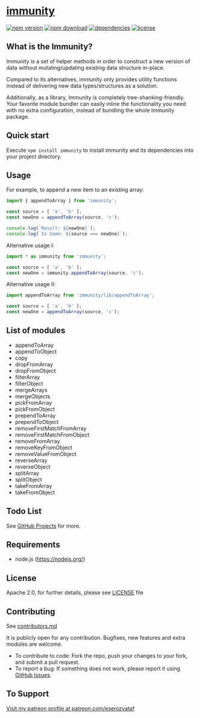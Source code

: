 # [immunity](https://github.com/eserozvataf/jsmake-libraries)

[![npm version][npm-image]][npm-url]
[![npm download][download-image]][npm-url]
[![dependencies][dep-image]][dep-url]
[![license][license-image]][license-url]


## What is the Immunity?

Immunity is a set of helper methods in order to construct a new version of data without mutating/updating existing data structure in-place.

Compared to its alternatives, immunity only provides utility functions instead of delivering new data types/structures as a solution.

Additionally, as a library, Immunity is completely tree-shanking-friendly. Your favorite module bundler can easily inline the functionality you need with no extra configuration, instead of bundling the whole Immunity package.


## Quick start

Execute `npm install immunity` to install immunity and its dependencies into your project directory.


## Usage

For example, to append a new item to an existing array:

```js
import { appendToArray } from 'immunity';

const source = [ 'a', 'b' ];
const newOne = appendToArray(source, 'c');

console.log(`Result: ${newOne}`);
console.log(`Is Same: ${source === newOne}`);
```

Alternative usage I:

```js
import * as immunity from 'immunity';

const source = [ 'a', 'b' ];
const newOne = immunity.appendToArray(source, 'c');
```

Alternative usage II:

```js
import appendToArray from 'immunity/lib/appendToArray';

const source = [ 'a', 'b' ];
const newOne = appendToArray(source, 'c');
```


## List of modules

- appendToArray
- appendToObject
- copy
- dropFromArray
- dropFromObject
- filterArray
- filterObject
- mergeArrays
- mergeObjects
- pickFromArray
- pickFromObject
- prependToArray
- prependToObject
- removeFirstMatchFromArray
- removeFirstMatchFromObject
- removeFromArray
- removeKeyFromObject
- removeValueFromObject
- reverseArray
- reverseObject
- splitArray
- splitObject
- takeFromArray
- takeFromObject


## Todo List

See [GitHub Projects](https://github.com/eserozvataf/jsmake-libraries/projects) for more.


## Requirements

* node.js (https://nodejs.org/)


## License

Apache 2.0, for further details, please see [LICENSE](LICENSE) file


## Contributing

See [contributors.md](contributors.md)

It is publicly open for any contribution. Bugfixes, new features and extra modules are welcome.

* To contribute to code: Fork the repo, push your changes to your fork, and submit a pull request.
* To report a bug: If something does not work, please report it using [GitHub Issues](https://github.com/eserozvataf/jsmake-libraries/issues).


## To Support

[Visit my patreon profile at patreon.com/eserozvataf](https://www.patreon.com/eserozvataf)


[npm-image]: https://img.shields.io/npm/v/immunity.svg?style=flat-square
[npm-url]: https://www.npmjs.com/package/immunity
[download-image]: https://img.shields.io/npm/dt/immunity.svg?style=flat-square
[dep-image]: https://img.shields.io/david/eserozvataf/immunity.svg?style=flat-square
[dep-url]: https://github.com/eserozvataf/jsmake-libraries
[license-image]: https://img.shields.io/npm/l/immunity.svg?style=flat-square
[license-url]: https://github.com/eserozvataf/jsmake-libraries/blob/master/01_immunity/LICENSE
